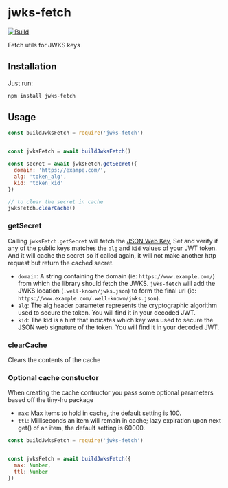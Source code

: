 # jwks-fetch

[![Build](https://github.com/nearform/jwks-fetch/workflows/CI/badge.svg)](https://github.com/nearform/jwks-fetch/actions?query=workflow%3ACI)

Fetch utils for JWKS keys

## Installation

Just run:

```bash
npm install jwks-fetch
```

## Usage

```javascript
const buildJwksFetch = require('jwks-fetch')


const jwksFetch = await buildJwksFetch()

const secret = await jwksFetch.getSecret({
  domain: 'https://exampe.com/',
  alg: 'token_alg',
  kid: 'token_kid'
})

// to clear the secret in cache
jwksFetch.clearCache()

```


### getSecret

Calling `jwksFetch.getSecret` will fetch the [JSON Web Key](https://tools.ietf.org/html/rfc7517), Set and verify if any of the public keys matches the `alg` and `kid` values of your JWT token.  And it will cache the secret so if called again, it will not make another http request but return the cached secret.

- `domain`: A string containing the domain (ie: `https://www.example.com/`) from which the library should fetch the JWKS. `jwks-fetch` will add the JWKS location (`.well-known/jwks.json`) to form the final url (ie: `https://www.example.com/.well-known/jwks.json`).
- `alg`: The alg header parameter represents the cryptographic algorithm used to secure the token. You will find it in your decoded JWT.
- `kid`: The kid is a hint that indicates which key was used to secure the JSON web signature of the token. You will find it in your decoded JWT.

### clearCache

Clears the contents of the cache

### Optional cache constuctor

When creating the cache contructor you pass some optional parameters based off the tiny-lru package
- `max`: Max items to hold in cache, the default setting is 100.
- `ttl`: Milliseconds an item will remain in cache; lazy expiration upon next get() of an item, the default setting is 60000.

```javascript
const buildJwksFetch = require('jwks-fetch')


const jwksFetch = await buildJwksFetch({
  max: Number,
  ttl: Number
})
```


